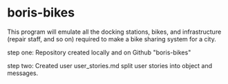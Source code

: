 # boris-bikes

This program will emulate all the docking stations,
bikes, and infrastructure (repair staff, and so on)
required to make a bike sharing system for a city.

step one:
Repository created locally and on Github "boris-bikes"

step two:
Created user user_stories.md split user stories into object and messages.
